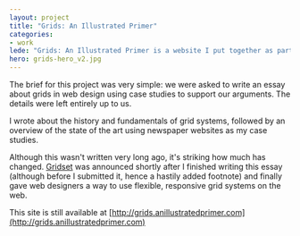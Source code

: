 ```yaml
---
layout: project
title: "Grids: An Illustrated Primer"
categories:
- work
lede: "Grids: An Illustrated Primer is a website I put together as part of my university studies. It's less a website and more an illustrated essay."
hero: grids-hero_v2.jpg
---
```


The brief for this project was very simple: we were asked to write an essay about grids in web design using case studies to support our arguments. The details were left entirely up to us.

I wrote about the history and fundamentals of grid systems, followed by an overview of the state of the art using newspaper websites as my case studies.

Although this wasn't written very long ago, it's striking how much has changed. [Gridset](http://gridsetapp.com) was announced shortly after I finished writing this essay (although before I submitted it, hence a hastily added footnote) and finally gave web designers a way to use flexible, responsive grid systems on the web.   

This site is still available at [http://grids.anillustratedprimer.com](http://grids.anillustratedprimer.com)